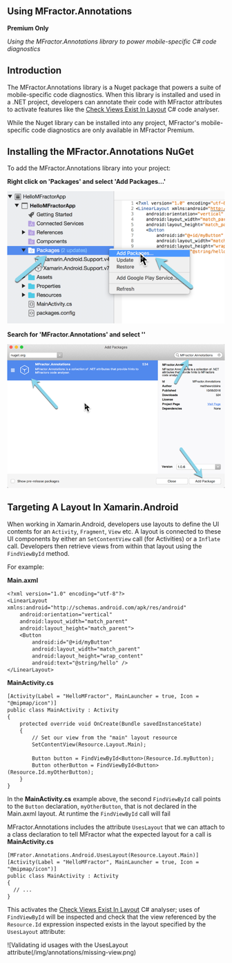 
## Using MFractor.Annotations

**Premium Only**

*Using the MFractor.Annotations library to power mobile-specific C# code diagnostics*

## Introduction

The MFractor.Annotations library is a Nuget package that powers a suite of mobile-specific code diagnostics. When this library is installed and used in a .NET project, developers can annotate their code with MFractor attributes to activate features like the [Check Views Exist In Layout](/code-analysis/csharp/android/#check-views-exist-in-layout) C# code analyser.

While the Nuget library can be installed into any project, MFractor's mobile-specific code diagnostics are only available in MFractor Premium.

## Installing the MFractor.Annotations NuGet

To add the MFractor.Annotations library into your project:

**Right click on 'Packages' and select 'Add Packages...'**

![Adding a package to a project](/img/annotations/add-packages.png)


**Search for 'MFractor.Annotations' and select ''**

![Adding a package to a project](/img/annotations/mfractor-annotations.png)

## Targeting A Layout In Xamarin.Android

When working in Xamarin.Android, developers use layouts to define the UI contents for an `Activity`, `Fragment`, `View` etc. A layout is connected to these UI components by either an `SetContentView` call (for Activities) or a `Inflate` call. Developers then retrieve views from within that layout using the `FindViewById` method.

For example:

**Main.axml**
```
<?xml version="1.0" encoding="utf-8"?>
<LinearLayout xmlns:android="http://schemas.android.com/apk/res/android"
    android:orientation="vertical"
    android:layout_width="match_parent"
    android:layout_height="match_parent">
    <Button
        android:id="@+id/myButton"
        android:layout_width="match_parent"
        android:layout_height="wrap_content"
        android:text="@string/hello" />
</LinearLayout>
```

**MainActivity.cs**
```
[Activity(Label = "HelloMFractor", MainLauncher = true, Icon = "@mipmap/icon")]
public class MainActivity : Activity
{
    protected override void OnCreate(Bundle savedInstanceState)
    {
        // Set our view from the "main" layout resource
        SetContentView(Resource.Layout.Main);

        Button button = FindViewById<Button>(Resource.Id.myButton);
        Button otherButton = FindViewById<Button>(Resource.Id.myOtherButton);
    }
}
```

In the **MainActivity.cs** example above, the second `FindViewById` call points to the `Button` declaration, `myOtherButton`, that is not declared in the Main.axml layout. At runtime the `FindViewById` call will fail

MFractor.Annotations includes the attribute `UsesLayout` that we can attach to a class declaration to tell MFractor what the expected layout for a call is
**MainActivity.cs**
```
[MFrator.Annotations.Android.UsesLayout(Resource.Layout.Main)]
[Activity(Label = "HelloMFractor", MainLauncher = true, Icon = "@mipmap/icon")]
public class MainActivity : Activity
{
  // ...
}
```

 This activates the [Check Views Exist In Layout](/code-analysis/csharp/android/#check-views-exist-in-layout) C# analyser; uses of `FindViewById` will be inspected and check that the view referenced by the `Resource.Id` expression inspected exists in the layout specified by the `UsesLayout` attribute:

 ![Validating id usages with the UsesLayout attribute(/img/annotations/missing-view.png)

